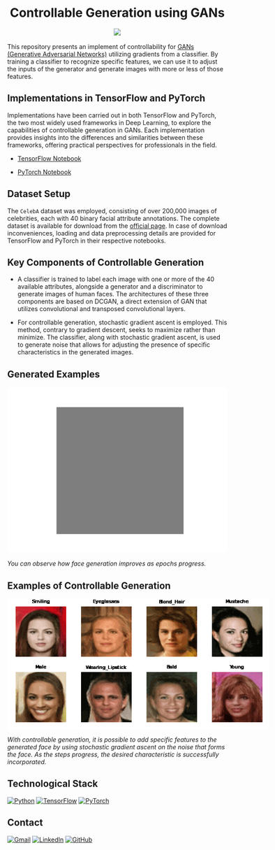 # <h1 align="center">**Controllable Generation using GANs**</h1>

<p align="center">
<img src="https://mmlab.ie.cuhk.edu.hk/projects/CelebA/intro.png" width="700"> 
</p>

This repository presents an implement of controllability for [GANs (Generative Adversarial Networks)](https://papers.nips.cc/paper/5423-generative-adversarial-nets.pdf) utilizing gradients from a classifier. By training a classifier to recognize specific features, we can use it to adjust the inputs of the generator and generate images with more or less of those features.

## Implementations in TensorFlow and PyTorch
Implementations have been carried out in both TensorFlow and PyTorch, the two most widely used frameworks in Deep Learning, to explore the capabilities of controllable generation in GANs. Each implementation provides insights into the differences and similarities between these frameworks, offering practical perspectives for professionals in the field.

- [TensorFlow Notebook](GANControllableGeneration_CelebA_PyTorch.ipynb)

- [PyTorch Notebook](GANControllableGeneration_CelebA_TensorFlow.ipynb)

## Dataset Setup
The ``CelebA`` dataset was employed, consisting of over 200,000 images of celebrities, each with 40 binary facial attribute annotations. The complete dataset is available for download from the [official page](https://mmlab.ie.cuhk.edu.hk/projects/CelebA.html). In case of download inconveniences, loading and data preprocessing details are provided for TensorFlow and PyTorch in their respective notebooks.

## Key Components of Controllable Generation
- A classifier is trained to label each image with one or more of the 40 available attributes, alongside a generator and a discriminator to generate images of human faces. The architectures of these three components are based on DCGAN, a direct extension of GAN that utilizes convolutional and transposed convolutional layers.

- For controllable generation, stochastic gradient ascent is employed. This method, contrary to gradient descent, seeks to maximize rather than minimize. The classifier, along with stochastic gradient ascent, is used to generate noise that allows for adjusting the presence of specific characteristics in the generated images.

## Generated Examples
<p align="center">
<img src="images/celeba/celeba.gif"> 
</p>

*You can observe how face generation improves as epochs progress.*

## Examples of Controllable Generation

<div style="display: flex; justify-content: center;">
    <div style="display: flex; justify-content: space-between; max-width: 800px;">
        <img src="images/labels_celeba/Smiling/Smiling.gif" style="width: 150px;">
        <img src="images/labels_celeba/Eyeglasses/Eyeglasses.gif" style="width: 150px;">
        <img src="images/labels_celeba/Blond_Hair/Blond_Hair.gif" style="width: 150px;">
        <img src="images/labels_celeba/Mustache/Mustache.gif" style="width: 150px;">
    </div>
</div>

<div style="display: flex; justify-content: center;">
    <div style="display: flex; justify-content: space-between; max-width: 800px;">
        <img src="images/labels_celeba/Male/Male.gif" style="width: 150px;">
        <img src="images/labels_celeba/Wearing_Lipstick/Wearing_Lipstick.gif" style="width: 150px;">
        <img src="images/labels_celeba/Bald/Bald.gif" style="width: 150px;">
        <img src="images/labels_celeba/Young/Young.gif" style="width: 150px;">
    </div>
</div>

*With controllable generation, it is possible to add specific features to the generated face by using stochastic gradient ascent on the noise that forms the face. As the steps progress, the desired characteristic is successfully incorporated.*

## Technological Stack
[![Python](https://img.shields.io/badge/Python-3776AB?style=for-the-badge&logo=python&logoColor=white&labelColor=101010)](https://docs.python.org/3/) 
[![TensorFlow](https://img.shields.io/badge/TensorFlow-FF6F00?style=for-the-badge&logo=tensorflow&logoColor=white&labelColor=101010)](https://www.tensorflow.org/api_docs)
[![PyTorch](https://img.shields.io/badge/PyTorch-EE4C2C?style=for-the-badge&logo=pytorch&logoColor=white&labelColor=101010)](https://pytorch.org/docs/stable/index.html)

## Contact
[![Gmail](https://img.shields.io/badge/Gmail-D14836?style=for-the-badge&logo=gmail&logoColor=white&labelColor=101010)](mailto:jerson.gimenesbeltran@gmail.com)
[![LinkedIn](https://img.shields.io/badge/LinkedIn-0077B5?style=for-the-badge&logo=linkedin&logoColor=white&labelColor=101010)](https://www.linkedin.com/in/jerson-gimenes-beltran/)
[![GitHub](https://img.shields.io/badge/GitHub-181717?style=for-the-badge&logo=github&logoColor=white&labelColor=101010)](https://github.com/JersonGB22/)